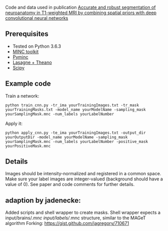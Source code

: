 Code and data used in publication [Accurate and robust segmentation of neuroanatomy in T1-weighted MRI by combining spatial priors with deep convolutional neural networks](https://doi.org/10.1002/hbm.24803)

## Prerequisites

* Tested on Python 3.6.3
* [MINC toolkit](https://bic-mni.github.io/)
* [Pyminc](https://github.com/Mouse-Imaging-Centre/pyminc)
* [Lasagne + Theano](https://lasagne.readthedocs.io/en/latest/)
* [Scipy](https://www.scipy.org/install.html)

## Example code

Train a network:

```
python train_cnn.py -tr_ima yourTrainingImages.txt -tr_mask yourTrainingMasks.txt -model_name yourModelName -sampling_mask yourSamplingMask.mnc -num_labels yourLabelNumber

```

Apply it:

```
python apply_cnn.py -te_ima yourTrainingImages.txt -output_dir yourOutputDir -model_name yourModelName -sampling_mask yourSamplingMask.mnc -num_labels yourLabelNumber -positive_mask yourPositiveMask.mnc

```

## Details
Images should be intensity-normalized and registered in a common space. Make sure your label images are integer-valued (background should have a value of 0). See paper and code comments for further details.


## adaption by jadenecke:
Added scripts and shell wrapper to create masks. Shell wrapper expects a input/brains/*.mnc input/labels/*.mnc structure, similar to the MAGeT algorithm
Forking: https://gist.github.com/jagregory/710671

